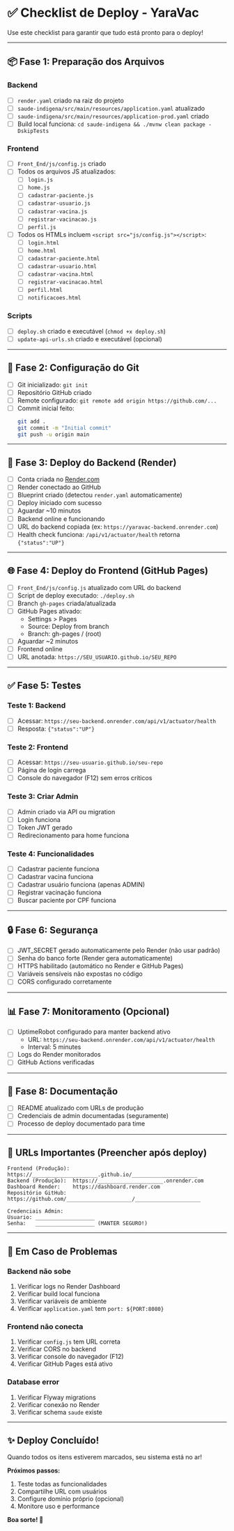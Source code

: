 # ✅ Checklist de Deploy - YaraVac

Use este checklist para garantir que tudo está pronto para o deploy!

---

## 📦 Fase 1: Preparação dos Arquivos

### Backend

- [ ] `render.yaml` criado na raiz do projeto
- [ ] `saude-indigena/src/main/resources/application.yaml` atualizado
- [ ] `saude-indigena/src/main/resources/application-prod.yaml` criado
- [ ] Build local funciona: `cd saude-indigena && ./mvnw clean package -DskipTests`

### Frontend

- [ ] `Front_End/js/config.js` criado
- [ ] Todos os arquivos JS atualizados:
  - [ ] `login.js`
  - [ ] `home.js`
  - [ ] `cadastrar-paciente.js`
  - [ ] `cadastrar-usuario.js`
  - [ ] `cadastrar-vacina.js`
  - [ ] `registrar-vacinacao.js`
  - [ ] `perfil.js`

- [ ] Todos os HTMLs incluem `<script src="js/config.js"></script>`:
  - [ ] `login.html`
  - [ ] `home.html`
  - [ ] `cadastrar-paciente.html`
  - [ ] `cadastrar-usuario.html`
  - [ ] `cadastrar-vacina.html`
  - [ ] `registrar-vacinacao.html`
  - [ ] `perfil.html`
  - [ ] `notificacoes.html`

### Scripts

- [ ] `deploy.sh` criado e executável (`chmod +x deploy.sh`)
- [ ] `update-api-urls.sh` criado e executável (opcional)

---

## 🔧 Fase 2: Configuração do Git

- [ ] Git inicializado: `git init`
- [ ] Repositório GitHub criado
- [ ] Remote configurado: `git remote add origin https://github.com/...`
- [ ] Commit inicial feito:
  ```bash
  git add .
  git commit -m "Initial commit"
  git push -u origin main
  ```

---

## 🚀 Fase 3: Deploy do Backend (Render)

- [ ] Conta criada no [Render.com](https://render.com)
- [ ] Render conectado ao GitHub
- [ ] Blueprint criado (detectou `render.yaml` automaticamente)
- [ ] Deploy iniciado com sucesso
- [ ] Aguardar ~10 minutos
- [ ] Backend online e funcionando
- [ ] URL do backend copiada (ex: `https://yaravac-backend.onrender.com`)
- [ ] Health check funciona: `/api/v1/actuator/health` retorna `{"status":"UP"}`

---

## 🌐 Fase 4: Deploy do Frontend (GitHub Pages)

- [ ] `Front_End/js/config.js` atualizado com URL do backend
- [ ] Script de deploy executado: `./deploy.sh`
- [ ] Branch `gh-pages` criada/atualizada
- [ ] GitHub Pages ativado:
  - Settings > Pages
  - Source: Deploy from branch
  - Branch: gh-pages / (root)
- [ ] Aguardar ~2 minutos
- [ ] Frontend online
- [ ] URL anotada: `https://SEU_USUARIO.github.io/SEU_REPO`

---

## ✅ Fase 5: Testes

### Teste 1: Backend
- [ ] Acessar: `https://seu-backend.onrender.com/api/v1/actuator/health`
- [ ] Resposta: `{"status":"UP"}`

### Teste 2: Frontend
- [ ] Acessar: `https://seu-usuario.github.io/seu-repo`
- [ ] Página de login carrega
- [ ] Console do navegador (F12) sem erros críticos

### Teste 3: Criar Admin
- [ ] Admin criado via API ou migration
- [ ] Login funciona
- [ ] Token JWT gerado
- [ ] Redirecionamento para home funciona

### Teste 4: Funcionalidades
- [ ] Cadastrar paciente funciona
- [ ] Cadastrar vacina funciona
- [ ] Cadastrar usuário funciona (apenas ADMIN)
- [ ] Registrar vacinação funciona
- [ ] Buscar paciente por CPF funciona

---

## 🔒 Fase 6: Segurança

- [ ] JWT_SECRET gerado automaticamente pelo Render (não usar padrão)
- [ ] Senha do banco forte (Render gera automaticamente)
- [ ] HTTPS habilitado (automático no Render e GitHub Pages)
- [ ] Variáveis sensíveis não expostas no código
- [ ] CORS configurado corretamente

---

## 📊 Fase 7: Monitoramento (Opcional)

- [ ] UptimeRobot configurado para manter backend ativo
  - URL: `https://seu-backend.onrender.com/api/v1/actuator/health`
  - Interval: 5 minutes
- [ ] Logs do Render monitorados
- [ ] GitHub Actions verificadas

---

## 📝 Fase 8: Documentação

- [ ] README atualizado com URLs de produção
- [ ] Credenciais de admin documentadas (seguramente)
- [ ] Processo de deploy documentado para time

---

## 🎯 URLs Importantes (Preencher após deploy)

```
Frontend (Produção): https://_____________________.github.io/_____________________
Backend (Produção):  https://_____________________.onrender.com
Dashboard Render:    https://dashboard.render.com
Repositório GitHub:  https://github.com/_____________________/_____________________

Credenciais Admin:
Usuario: ___________________
Senha:   ___________________ (MANTER SEGURO!)
```

---

## 🐛 Em Caso de Problemas

### Backend não sobe
1. Verificar logs no Render Dashboard
2. Verificar build local funciona
3. Verificar variáveis de ambiente
4. Verificar `application.yaml` tem `port: ${PORT:8080}`

### Frontend não conecta
1. Verificar `config.js` tem URL correta
2. Verificar CORS no backend
3. Verificar console do navegador (F12)
4. Verificar GitHub Pages está ativo

### Database error
1. Verificar Flyway migrations
2. Verificar conexão no Render
3. Verificar schema `saude` existe

---

## ✨ Deploy Concluído!

Quando todos os itens estiverem marcados, seu sistema está no ar!

**Próximos passos:**
1. Teste todas as funcionalidades
2. Compartilhe URL com usuários
3. Configure domínio próprio (opcional)
4. Monitore uso e performance

**Boa sorte! 🚀**